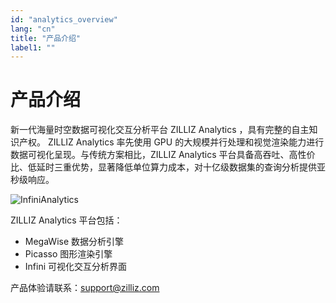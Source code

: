 ```yaml
---
id: "analytics_overview"
lang: "cn"
title: "产品介绍"
label1: ""
---
```

# 产品介绍

新一代海量时空数据可视化交互分析平台 ZILLIZ Analytics ，具有完整的自主知识产权。 ZILLIZ Analytics 率先使用 GPU 的大规模并行处理和视觉渲染能力进行数据可视化呈现。与传统方案相比，ZILLIZ Analytics 平台具备高吞吐、高性价比、低延时三重优势，显著降低单位算力成本，对十亿级数据集的查询分析提供亚秒级响应。

![InfiniAnalytics](./assets/InfiniAnalytics.jpg)

ZILLIZ Analytics 平台包括：
  - MegaWise 数据分析引擎
  - Picasso 图形渲染引擎
  - Infini 可视化交互分析界面

产品体验请联系：[support@zilliz.com](mailto:support@zilliz.com)
